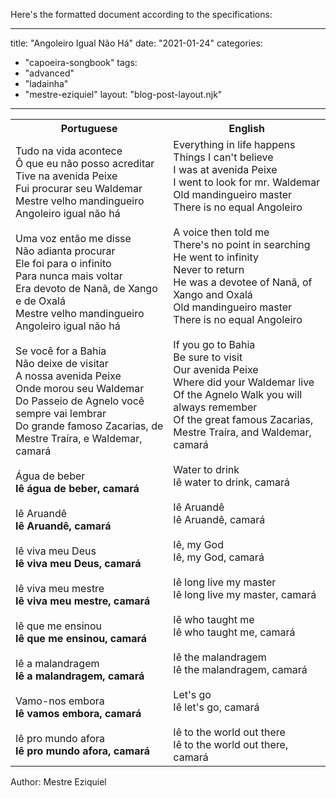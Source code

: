 Here's the formatted document according to the specifications:

---
title: "Angoleiro Igual Não Há"
date: "2021-01-24"
categories: 
  - "capoeira-songbook"
tags: 
  - "advanced"
  - "ladainha"
  - "mestre-eziquiel"
layout: "blog-post-layout.njk"
---

<table class="capoeira-table">
    <tr class="header-row">
        <th>Portuguese</th>
        <th>English</th>
    </tr>
    <tr>
        <td>Tudo na vida acontece<br>
        Ô que eu não posso acreditar<br>
        Tive na avenida Peixe<br>
        Fui procurar seu Waldemar<br>
        Mestre velho mandingueiro<br>
        Angoleiro igual não há<br>
        <br>
        Uma voz então me disse<br>
        Não adianta procurar<br>
        Ele foi para o infinito<br>
        Para nunca mais voltar<br>
        Era devoto de Nanã, de Xango e de Oxalá<br>
        Mestre velho mandingueiro<br>
        Angoleiro igual não há<br>
        <br>
        Se você for a Bahia<br>
        Não deixe de visitar<br>
        A nossa avenida Peixe<br>
        Onde morou seu Waldemar<br>
        Do Passeio de Agnelo você sempre vai lembrar<br>
        Do grande famoso Zacarias, de Mestre Traíra, e Waldemar, camará<br>
        <br>
        Água de beber<br>
        <strong>Iê água de beber, camará</strong><br>
        <br>
        Iê Aruandê<br>
        <strong>Iê Aruandê, camará</strong><br>
        <br>
        Iê viva meu Deus<br>
        <strong>Iê viva meu Deus, camará</strong><br>
        <br>
        Iê viva meu mestre<br>
        <strong>Iê viva meu mestre, camará</strong><br>
        <br>
        Iê que me ensinou<br>
        <strong>Iê que me ensinou, camará</strong><br>
        <br>
        Iê a malandragem<br>
        <strong>Iê a malandragem, camará</strong><br>
        <br>
        Vamo-nos embora<br>
        <strong>Iê vamos embora, camará</strong><br>
        <br>
        Iê pro mundo afora<br>
        <strong>Iê pro mundo afora, camará</strong></td>
        <td>Everything in life happens<br>
        Things I can't believe<br>
        I was at avenida Peixe<br>
        I went to look for mr. Waldemar<br>
        Old mandingueiro master<br>
        There is no equal Angoleiro<br>
        <br>
        A voice then told me<br>
        There's no point in searching<br>
        He went to infinity<br>
        Never to return<br>
        He was a devotee of Nanã, of Xango and Oxalá<br>
        Old mandingueiro master<br>
        There is no equal Angoleiro<br>
        <br>
        If you go to Bahia<br>
        Be sure to visit<br>
        Our avenida Peixe<br>
        Where did your Waldemar live<br>
        Of the Agnelo Walk you will always remember<br>
        Of the great famous Zacarias, Mestre Traíra, and Waldemar, camará<br>
        <br>
        Water to drink<br>
        Iê water to drink, camará<br>
        <br>
        Iê Aruandê<br>
        Iê Aruandê, camará<br>
        <br>
        Iê, my God<br>
        Iê, my God, camará<br>
        <br>
        Iê long live my master<br>
        Iê long live my master, camará<br>
        <br>
        Iê who taught me<br>
        Iê who taught me, camará<br>
        <br>
        Iê the malandragem<br>
        Iê the malandragem, camará<br>
        <br>
        Let's go<br>
        Iê let's go, camará<br>
        <br>
        Iê to the world out there<br>
        Iê to the world out there, camará</td>
    </tr>
</table>

<figcaption>
Author: Mestre Eziquiel
</figcaption>